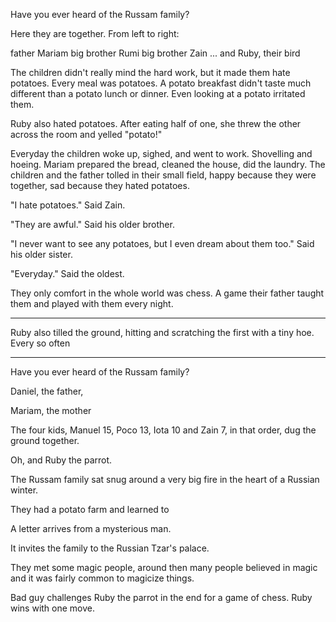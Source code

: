 Have you ever heard of the Russam family?



Here they are together. From left to right:

father Mariam  big brother Rumi big brother  Zain ...   and Ruby, their bird








The children didn't really mind the hard work, but it made them hate potatoes. Every meal was potatoes. A potato breakfast didn't taste much different than a potato lunch or dinner. Even looking at a potato irritated them.

Ruby also hated potatoes. After eating half of one, she threw the other across the room and yelled "potato!"

Everyday the children woke up, sighed, and went to work. Shovelling and hoeing. Mariam prepared the bread, cleaned the house, did the laundry. The children and the father tolled in their small field, happy because they were together, sad because they hated potatoes.

"I hate potatoes." Said Zain.

"They are awful." Said his older brother.

"I never want to see any potatoes, but I even dream about them too." Said his older sister.

"Everyday." Said the oldest.

They only comfort in the whole world was chess. A game their father taught them and played with them every night.

------

Ruby also tilled the ground, hitting and scratching the first with a tiny hoe. Every so often

--------------

Have you ever heard of the Russam family?

Daniel, the father,

Mariam, the mother

The four kids, Manuel 15, Poco 13, Iota 10 and Zain 7, in that order, dug the ground together.

Oh, and Ruby the parrot.




The Russam family sat snug around a very big fire in the heart of a Russian winter.

They had a potato farm and learned to

A letter arrives from a mysterious man.

It invites the family to the Russian Tzar's palace.

They met some magic people, around then many people believed in magic and it was fairly common to magicize things.




Bad guy challenges Ruby the parrot in the end for a game of chess. Ruby wins with one move.
